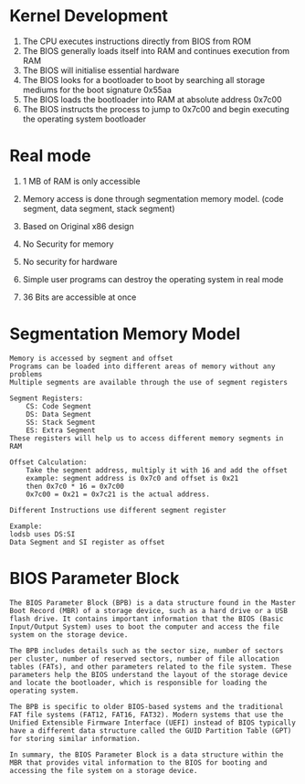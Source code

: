 # Kernel Development

1. The CPU executes instructions directly from BIOS from ROM
2. The BIOS generally loads itself into RAM and continues execution from RAM
3. The BIOS will initialise essential hardware
4. The BIOS looks for a bootloader to boot by searching all storage mediums for the boot signature 0x55aa
5. The BIOS loads the bootloader into RAM at absolute address 0x7c00
6. The BIOS instructs the process to jump to 0x7c00 and begin executing the operating system bootloader

# Real mode

1. 1 MB of RAM is only accessible
2. Memory access is done through segmentation memory model. (code segment, data segment, stack segment)
 
3. Based on Original x86 design
 
4. No Security for memory
5. No security for hardware
6. Simple user programs can destroy the operating system in real mode
 
7. 36 Bits are accessible at once

# Segmentation Memory Model

    Memory is accessed by segment and offset
    Programs can be loaded into different areas of memory without any problems
    Multiple segments are available through the use of segment registers

    Segment Registers:
        CS: Code Segment
        DS: Data Segment
        SS: Stack Segment
        ES: Extra Segment
    These registers will help us to access different memory segments in RAM

    Offset Calculation:
        Take the segment address, multiply it with 16 and add the offset
        example: segment address is 0x7c0 and offset is 0x21
        then 0x7c0 * 16 = 0x7c00
        0x7c00 = 0x21 = 0x7c21 is the actual address.

    Different Instructions use different segment register

    Example:
    lodsb uses DS:SI
    Data Segment and SI register as offset

# BIOS Parameter Block

    The BIOS Parameter Block (BPB) is a data structure found in the Master Boot Record (MBR) of a storage device, such as a hard drive or a USB flash drive. It contains important information that the BIOS (Basic Input/Output System) uses to boot the computer and access the file system on the storage device.

    The BPB includes details such as the sector size, number of sectors per cluster, number of reserved sectors, number of file allocation tables (FATs), and other parameters related to the file system. These parameters help the BIOS understand the layout of the storage device and locate the bootloader, which is responsible for loading the operating system.

    The BPB is specific to older BIOS-based systems and the traditional FAT file systems (FAT12, FAT16, FAT32). Modern systems that use the Unified Extensible Firmware Interface (UEFI) instead of BIOS typically have a different data structure called the GUID Partition Table (GPT) for storing similar information.

    In summary, the BIOS Parameter Block is a data structure within the MBR that provides vital information to the BIOS for booting and accessing the file system on a storage device.
